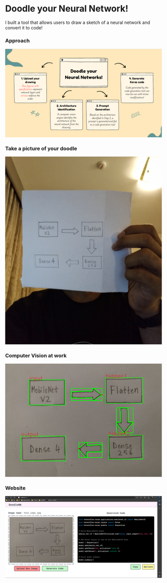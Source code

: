 # Doodle your Neural Network!

I built a tool that allows users to draw a sketch of a neural network and convert it to code!

### Approach<br>
![X](DemoImages/1.png)
<br>

### Take a picture of your doodle<br>
![X](DemoImages/3.jpg)
<br>

### Computer Vision at work<br>
![X](DemoImages/4.png)
<br>

### Website<br>
![X](DemoImages/2.png)
<br>